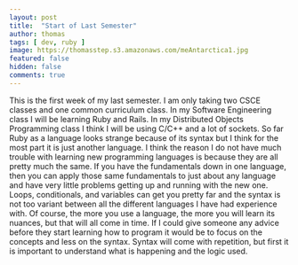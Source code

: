 ```yaml
---
layout: post
title:  "Start of Last Semester"
author: thomas
tags: [ dev, ruby ]
image: https://thomasstep.s3.amazonaws.com/meAntarctica1.jpg
featured: false
hidden: false
comments: true
---
```

This is the first week of my last semester. I am only taking two CSCE classes and one common curriculum class. In my Software Engineering class I will be learning Ruby and Rails. In my Distributed Objects Programming class I think I will be using C/C++ and a lot of sockets. So far Ruby as a language looks strange because of its syntax but I think for the most part it is just another language. I think the reason I do not have much trouble with learning new programming languages is because they are all pretty much the same. If you have the fundamentals down in one language, then you can apply those same fundamentals to just about any language and have very little problems getting up and running with the new one. Loops, conditionals, and variables can get you pretty far and the syntax is not too variant between all the different languages I have had experience with. Of course, the more you use a language, the more you will learn its nuances, but that will all come in time. If I could give someone any advice before they start learning how to program it would be to focus on the concepts and less on the syntax. Syntax will come with repetition, but first it is important to understand what is happening and the logic used.
